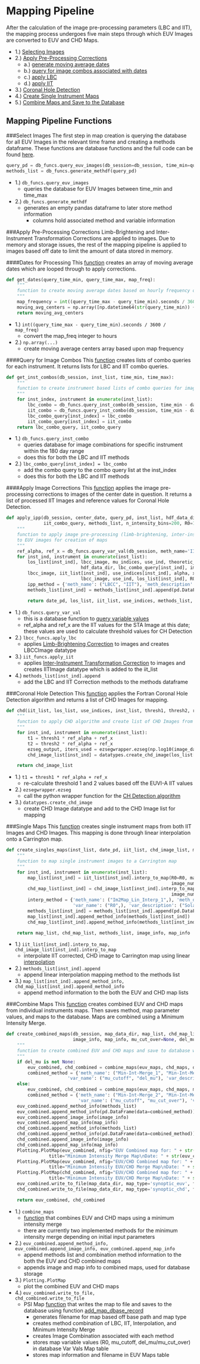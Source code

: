 # Mapping Pipeline
After the calculation of the image pre-processing parameters (LBC and IIT), the mapping process undergoes five main steps
through which EUV Images are converted to EUV and CHD Maps.  

* 1.) [Selecting Images](#select-images)
* 2.) [Apply Pre-Processing Corrections](#apply-pre-processing-corrections)
    * a.) [generate moving average dates](#dates-for-processing)
    * b.) [query for image combos associated with dates](#query-for-image-combos)
    * c.) [apply LBC](#apply-image-corrections)
    * d.) [apply IIT](#apply-image-corrections)
* 3.) [Coronal Hole Detection](#coronal-hole-detection)
* 4.) [Create Single Instrument Maps](#single-maps)
* 5.) [Combine Maps and Save to the Database](#combine-maps)

## Mapping Pipeline Functions

###Select Images
The first step in map creation is querying the database for all EUV Images in the relevant time frame and creating a methods
dataframe. These functions are database functions and the full code can be found 
[here](https://github.com/predsci/CHD/blob/master/modules/DB_funs.py).  

```python
query_pd = db_funcs.query_euv_images(db_session=db_session, time_min=query_time_min, time_max=query_time_max)
methods_list = db_funcs.generate_methdf(query_pd)
```  

* 1.) <code>db_funcs.query_euv_images</code>  
    * queries the database for EUV Images between time_min and time_max  
* 2.) <code>db_funcs.generate_methdf</code>  
    * generates an empty pandas dataframe to later store method information
        * columns hold associated method and variable information  
        
###Apply Pre-Processing Corrections
Limb-Brightening and Inter-Instrument Transformation Corrections are applied to images. Due to memory and storage issues,
the rest of the mapping pipeline is applied to images based off date to limit the amount of data stored in memory.  
  
####Dates for Processing
This [function](https://github.com/predsci/CHD/blob/master/analysis/chd_analysis/CHD_pipeline_funcs.py) 
creates an array of moving average dates which are looped through to apply corrections.  
```python
def get_dates(query_time_min, query_time_max, map_freq):
    """
    function to create moving average dates based on hourly frequency of map creation
    """
    map_frequency = int((query_time_max - query_time_min).seconds / 3600 / map_freq)
    moving_avg_centers = np.array([np.datetime64(str(query_time_min)) + ii * np.timedelta64(map_freq, 'h') for ii in range(map_frequency + 1)])
    return moving_avg_centers 
```   

* 1.) <code>int((query_time_max - query_time_min).seconds / 3600 / map_freq)</code>
    * convert the map_freq integer to hours  
* 2.) <code>np.array(...)</code>
    * create moving average centers array based upon map frequency 

####Query for Image Combos
This [function](https://github.com/predsci/CHD/blob/master/analysis/chd_analysis/CHD_pipeline_funcs.py) creates lists of 
combo queries for each instrument. It returns lists for LBC and IIT combo queries.  

```python
def get_inst_combos(db_session, inst_list, time_min, time_max):
    """
    function to create instrument based lists of combo queries for image pre-processing
    """
    for inst_index, instrument in enumerate(inst_list):
        lbc_combo = db_funcs.query_inst_combo(db_session, time_min - datetime.timedelta(days=180), time_max + datetime.timedelta(days=180), meth_name='LBCC', instrument=instrument)
        iit_combo = db_funcs.query_inst_combo(db_session, time_min - datetime.timedelta(days=180), time_max + datetime.timedelta(days=180), meth_name='IIT', instrument=instrument)
        lbc_combo_query[inst_index] = lbc_combo
        iit_combo_query[inst_index] = iit_combo
    return lbc_combo_query, iit_combo_query
```  

* 1.) <code>db_funcs.query_inst_combo</code>  
    * queries database for image combinations for specific instrument within the 180 day range 
    * does this for both the LBC and IIT methods  
* 2.) <code>lbc_combo_query[inst_index] = lbc_combo</code>
    * add the combo query to the combo query list at the inst_index 
    * does this for both the LBC and IIT methods  
    

####Apply Image Corrections
This [function](https://github.com/predsci/CHD/blob/master/analysis/chd_analysis/CHD_pipeline_funcs.py) applies the image 
pre-processing corrections to images of the center date in question. It returns a list of processed IIT Images and reference
values for Coronal Hole Detection.  

```python
def apply_ipp(db_session, center_date, query_pd, inst_list, hdf_data_dir, lbc_combo_query,
              iit_combo_query, methods_list, n_intensity_bins=200, R0=1.01):
    """
    function to apply image pre-processing (limb-brightening, inter-instrument transformation) corrections 
    to EUV images for creation of maps
    """
    ref_alpha, ref_x = db_funcs.query_var_val(db_session, meth_name='IIT', date_obs=date_time, inst_combo_query=iit_combo_query[sta_ind])    
    for inst_ind, instrument in enumerate(inst_list):
        los_list[inst_ind], lbcc_image, mu_indices, use_ind, theoretic_query = lbcc_funcs.apply_lbc(db_session,
                            hdf_data_dir, lbc_combo_query[inst_ind], image_row=image_row, n_intensity_bins=n_intensity_bins, R0=R0)
        lbcc_image, iit_list[inst_ind], use_indices[inst_ind], alpha, x = iit_funcs.apply_iit(db_session, iit_combo_query[inst_ind],
                            lbcc_image, use_ind, los_list[inst_ind], R0=R0)
        ipp_method = {'meth_name': ("LBCC", "IIT"), 'meth_description':["LBCC Theoretic Fit Method", "IIT Fit Method"] , 'var_name': ("LBCC", "IIT"), 'var_description': (" ", " ")}
        methods_list[inst_ind] = methods_list[inst_ind].append(pd.DataFrame(data=ipp_method), sort=False)

        return date_pd, los_list, iit_list, use_indices, methods_list, ref_alpha, ref_x
```  
* 1.) <code>db_funcs.query_var_val</code>
    * this is a database function to [query variable values](https://github.com/predsci/CHD/blob/master/modules/DB_funs.py)
    * ref_alpha and ref_x are the IIT values for the STA Image at this date; these values are used to calculate
    threshold values for CH Detection  
* 2.) <code>lbcc_funcs.apply_lbc</code>  
    * applies [Limb-Brightening Correction](../ipp/lbc.md#apply-lbc) 
    to images and creates LBCCImage datatype 
* 3.) <code>iit_funcs.apply_iit</code>  
    * applies [Inter-Instrument Transformation Correction](../ipp/iit.md#apply-iit) 
    to images and creates IITImage datatype which is added to the iit_list  
* 4.) <code>methods_list[inst_ind].append</code>
    * add the LBC and IIT Correction methods to the methods dataframe  

###Coronal Hole Detection
This [function](https://github.com/predsci/CHD/blob/master/analysis/chd_analysis/CHD_pipeline_funcs.py) 
applies the Fortran Coronal Hole Detection algorithm and returns a list of CHD Images for mapping.  

```python
def chd(iit_list, los_list, use_indices, inst_list, thresh1, thresh2, ref_alpha, ref_x, nc, iters):
    """
    function to apply CHD algorithm and create list of CHD Images from a list of IIT Images
    """
    for inst_ind, instrument in enumerate(inst_list):
        t1 = thresh1 * ref_alpha + ref_x
        t2 = thresh2 * ref_alpha + ref_x
        ezseg_output, iters_used = ezsegwrapper.ezseg(np.log10(image_data), use_chd, nx, ny, t1, t2, nc, iters)
        chd_image_list[inst_ind] = datatypes.create_chd_image(los_list[inst_ind], chd_result)

    return chd_image_list
```  
* 1.) <code>t1 = thresh1 * ref_alpha + ref_x</code>
    * re-calculate threshold 1 and 2 values based off the EUVI-A IIT values 
* 2.) <code>ezsegwrapper.ezseg</code>
    * call the python wrapper function for the [CH Detection algorithm](../chd/chd.md#algorithm)
* 3.) <code>datatypes.create_chd_image</code>
    * create CHD Image datatype and add to the CHD Image list for mapping  
      

###Single Maps
This [function](https://github.com/predsci/CHD/blob/master/analysis/chd_analysis/CHD_pipeline_funcs.py) creates single 
instrument maps from both IIT Images and CHD Images. This mapping is done through linear interpolation onto a Carrington map.

```python
def create_singles_maps(inst_list, date_pd, iit_list, chd_image_list, methods_list, map_x=None, map_y=None, R0=1.01):
    """
    function to map single instrument images to a Carrington map
    """
    for inst_ind, instrument in enumerate(inst_list):
        map_list[inst_ind] = iit_list[inst_ind].interp_to_map(R0=R0, map_x=map_x, map_y=map_y,
                                                              image_num=image_row.image_id)
        chd_map_list[inst_ind] = chd_image_list[inst_ind].interp_to_map(R0=R0, map_x=map_x, map_y=map_y,
                                                              image_num=image_row.image_id)
        interp_method = {'meth_name': ("Im2Map_Lin_Interp_1",), 'meth_description':["Use SciPy.RegularGridInterpolator() to linearly interpolate from an Image to a Map"] * 1,
                         'var_name': ("R0",), 'var_description': ("Solar radii",), 'var_val': (R0,)}
        methods_list[inst_ind] = methods_list[inst_ind].append(pd.DataFrame(data=interp_method), sort=False)
        map_list[inst_ind].append_method_info(methods_list[inst_ind])
        chd_map_list[inst_ind].append_method_info(methods_list[inst_ind])

    return map_list, chd_map_list, methods_list, image_info, map_info
```  

* 1.) <code>iit_list[inst_ind].interp_to_map, chd_image_list[inst_ind].interp_to_map</code>  
    * interpolate IIT corrected, CHD image to Carrington map using linear [interpolation](int.md)
* 2.) <code>methods_list[inst_ind].append</code>
    * append linear interpolation mapping method to the methods list
* 3.) <code>map_list[inst_ind].append_method_info, chd_map_list[inst_ind].append_method_info</code>
    * append method information to the both the EUV and CHD map lists

###Combine Maps
This [function](https://github.com/predsci/CHD/blob/master/analysis/chd_analysis/CHD_pipeline_funcs.py) creates combined 
EUV and CHD maps from individual instruments maps. Then saves method, map parameter values, and maps to the database. Maps
are combined using a Minimum Intensity Merge.

```python
def create_combined_maps(db_session, map_data_dir, map_list, chd_map_list, methods_list,
                         image_info, map_info, mu_cut_over=None, del_mu=None, mu_cutoff=0.0):
    """
    function to create combined EUV and CHD maps and save to database with associated method information
    """
    if del_mu is not None:
        euv_combined, chd_combined = combine_maps(euv_maps, chd_maps, del_mu=del_mu, mu_cutoff=mu_cutoff)
        combined_method = {'meth_name': ("Min-Int-Merge_1", "Min-Int-Merge_1"), 'meth_description':["Minimum intensity merge: using del mu"] * 2,
                       'var_name': ("mu_cutoff", "del_mu"), 'var_description': ("lower mu cutoff value", "max acceptable mu range"), 'var_val': (mu_cutoff, del_mu)}
    else:
        euv_combined, chd_combined = combine_maps(euv_maps, chd_maps, mu_cut_over=mu_cut_over, mu_cutoff=mu_cutoff)
        combined_method = {'meth_name': ("Min-Int-Merge_2", "Min-Int-Merge_2"), 'meth_description':["Minimum intensity merge: based on Caplan et. al."] * 2,
                           'var_name': ("mu_cutoff", "mu_cut_over"), 'var_description': ("lower mu cutoff value", "mu cutoff value in areas of overlap"), 'var_val': (mu_cutoff, mu_cut_over)}
    euv_combined.append_method_info(methods_list)
    euv_combined.append_method_info(pd.DataFrame(data=combined_method))
    euv_combined.append_image_info(image_info)
    euv_combined.append_map_info(map_info)
    chd_combined.append_method_info(methods_list)
    chd_combined.append_method_info(pd.DataFrame(data=combined_method))
    chd_combined.append_image_info(image_info)
    chd_combined.append_map_info(map_info)
    Plotting.PlotMap(euv_combined, nfig="EUV Combined map for: " + str(euv_combined.image_info.date_obs[0]), 
                title="Minimum Intensity Merge Map\nDate: " + str(euv_combined.image_info.date_obs[0]))
    Plotting.PlotMap(euv_combined, nfig="EUV/CHD Combined map for: " + str(euv_combined.image_info.date_obs[0]), 
                title="Minimum Intensity EUV/CHD Merge Map\nDate: " + str(euv_combined.image_info.date_obs[0]))
    Plotting.PlotMap(chd_combined, nfig="EUV/CHD Combined map for: " + str(chd_combined.image_info.date_obs[0]), 
                title="Minimum Intensity EUV/CHD Merge Map\nDate: " + str(chd_combined.image_info.date_obs[0]), map_type='CHD')
    euv_combined.write_to_file(map_data_dir, map_type='synoptic_euv', filename=None, db_session=db_session)
    chd_combined.write_to_file(map_data_dir, map_type='synoptic_chd', filename=None, db_session=db_session)

    return euv_combined, chd_combined
```
* 1.) <code>combine_maps</code>
    * [function](cmb.md#combine-maps-function) that combines EUV and CHD maps using a minimum intensity merge 
    * there are currently two implemented methods for the minimum intensity merge depending on initial input parameters 
* 2.) <code>euv_combined.append_method_info, euv_combined.append_image_info, euv_combined.append_map_info</code>
    * append methods list and combination method information to the both the EUV and CHD combined maps
    * appends image and map info to combined maps, used for database storage
* 3.) <code>Plotting.PlotMap</code>
    * plot the combined EUV and CHD maps
* 4.) <code>euv_combined.write_to_file, chd_combined.write_to_file</code>
    * PSI Map [function](https://github.com/predsci/CHD/blob/master/modules/datatypes.py) that writes the map to file 
    and saves to the database using function [add_map_dbase_record](https://github.com/predsci/CHD/blob/master/modules/datatypes.py)
        * generates filename for map based off base path and map type
        * creates method combination of LBC, IIT, Interpolation, and Minimum Intensity Merge
        * creates Image Combination associated with each method
        * stores map variable values (R0, mu_cutoff, del_mu/mu_cut_over) in database Var Vals Map table
        * stores map information and filename in EUV Maps table